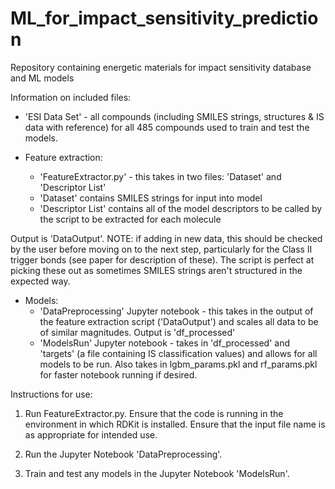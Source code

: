 # ML_for_impact_sensitivity_prediction
Repository containing energetic materials for impact sensitivity database and ML models

Information on included files:

- 'ESI Data Set' - all compounds (including SMILES strings, structures & IS data with reference) for all 485 compounds used to train and test the models.
 
- Feature extraction:
	- 'FeatureExtractor.py' - this takes in two files: 'Dataset' and 'Descriptor List'
	- 'Dataset' contains SMILES strings for input into model
	- 'Descriptor List' contains all of the model descriptors to be called by the script to be extracted for each molecule
	
Output is 'DataOutput'. NOTE: if adding in new data, this should be checked by the user before moving on to the next step, particularly for the Class II trigger bonds (see paper for description of these). The script is perfect at picking these out as sometimes SMILES strings aren't structured in the expected way.
 
- Models:
	- 'DataPreprocessing' Jupyter notebook - this takes in the output of the feature extraction script ('DataOutput') and scales all data to be of similar magnitudes. Output is 		'df_processed'
	- 'ModelsRun' Jupyter notebook - takes in 'df_processed' and 'targets' (a file containing IS classification values) and allows for all models to be run. Also takes in 			lgbm_params.pkl and rf_params.pkl for faster notebook running if desired.

Instructions for use:

1. Run FeatureExtractor.py. Ensure that the code is running in the environment in which RDKit is installed. Ensure that the input file name is as appropriate for intended use.

2. Run the Jupyter Notebook 'DataPreprocessing'. 

3. Train and test any models in the Jupyter Notebook 'ModelsRun'.
